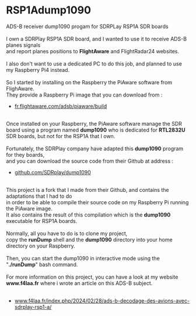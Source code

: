 # RSP1Adump1090
ADS-B receiver dump1090 progam for SDRPLay RSP1A SDR boards<br/>
<br/>
I own a SDRPlay RSP1A SDR board, and I wanted to use it to receive ADS-B planes signals <br/>
and report planes positions to <b>FlightAware</b> and </b>FlightRadar24</b> websites.<br/>
<br/>
I also don't want to use a dedicated PC to do this job, and planned to use my Raspberry Pi4 instead.<br/>
<br/>
So I started by installing on the Raspberry the PiAware software from FlighAware.<br/>
They provide a Raspberry Pi image that you can download from :<br/>
<ul>
  <li><a href='https://fr.flightaware.com/adsb/piaware/build'>fr.flightaware.com/adsb/piaware/build</a></li>
</ul>
<br/>
Once installed on your Raspberry, the PiAware software manage the SDR board using a program named <b>dump1090</b> who is dedicated for <b>RTL2832U</b> SDR boards, but not for the RSP1A that I own.<br/>
<br/>
Fortunately, the SDRPlay company have adapted this <b>dump1090</b> program for they boards, <br/>
and you can download the source code from their Github at address : <br/>
<ul>
 <li><a href='https://github.com/SDRplay/dump1090'>github.com/SDRplay/dump1090</a></li>
</ul>
<br/>
This project is a fork that I made from their Github, and contains the adaptations that I had to do <br/>
in order to be able to compile their source code on my Raspberry Pi running the PiAware image.<br/>
It also contains the result of this compilation which is the <b>dump1090</b> executable for RSP1A boards.<br/>
<br/>
Normally, all you have to do is to clone my project, <br/>
copy the <b>runDump</b> shell and the <b>dump1090</b> directory into your home directory on your Raspberry.<br/>
<br/>
Then, you can start the dump1090 in interactive mode using the "<b>./runDump</b>" bash command.<br/>
<br/>
For more information on this project, you can have a look at my website <b>www.f4laa.fr</b> where i wrote an article on this ADS-B subject.<br/>
<br/>
<ul>
 <li><a href='https://www.f4laa.fr/index.php/2024/02/28/ads-b-decodage-des-avions-avec-sdrplay-rsp1-a/'>www.f4laa.fr/index.php/2024/02/28/ads-b-decodage-des-avions-avec-sdrplay-rsp1-a/</a></li>
</ul>



